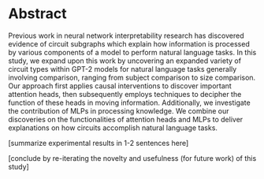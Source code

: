 # Abstract

Previous work in neural network interpretability research has discovered evidence of circuit subgraphs which explain how information is processed by various components of a model to perform natural language tasks. In this study, we expand upon this work by uncovering an expanded variety of circuit types within GPT-2 models for natural language tasks generally involving comparison, ranging from subject comparison to size comparison. Our approach first applies causal interventions to discover important attention heads, then subsequently employs techniques to decipher the function of these heads in moving information. Additionally, we investigate the contribution of MLPs in processing knowledge. We combine our discoveries on the functionalities of attention heads and MLPs to deliver explanations on how circuits accomplish natural language tasks.

[summarize experimental results in 1-2 sentences here]

[conclude by re-iterating the novelty and usefulness (for future work) of this study]